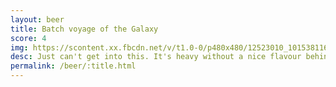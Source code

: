 ```yaml
---
layout: beer
title: Batch voyage of the Galaxy
score: 4
img: https://scontent.xx.fbcdn.net/v/t1.0-0/p480x480/12523010_10153811617993745_3799427315794683212_n.jpg?oh=a2ff2a11cf097fe5ee762cc87b96c44a&oe=591801BF
desc: Just can't get into this. It's heavy without a nice flavour behind it
permalink: /beer/:title.html
---
```

